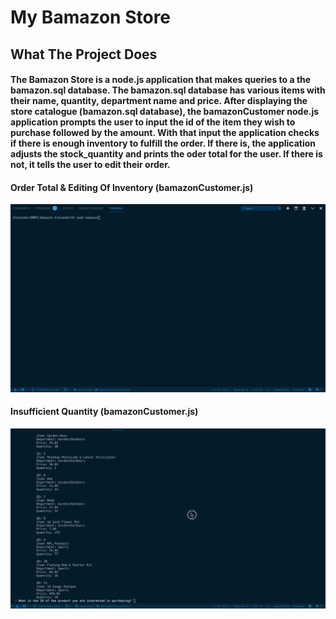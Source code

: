 # My Bamazon Store

## What The Project Does

#### The Bamazon Store is a node.js application that makes queries to a the bamazon.sql database. The bamazon.sql database has various items with their name, quantity, department name and price. After displaying the store catalogue (bamazon.sql database), the bamazonCustomer node.js application prompts the user to input the id of the item they wish to purchase followed by the amount. With that input the application checks if there is enough inventory to fulfill the order. If there is, the application adjusts the stock_quantity and prints the oder total for the user. If there is not, it tells the user to edit their order. 

#### Order Total & Editing Of Inventory (bamazonCustomer.js)
![](bamazonCustomerOne.gif)

#### Insufficient Quantity (bamazonCustomer.js)
![](bamazonCustomerTwo.gif)